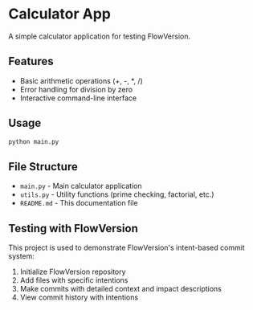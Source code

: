 # Calculator App

A simple calculator application for testing FlowVersion.

## Features

- Basic arithmetic operations (+, -, *, /)
- Error handling for division by zero
- Interactive command-line interface

## Usage

```bash
python main.py
```

## File Structure

- `main.py` - Main calculator application
- `utils.py` - Utility functions (prime checking, factorial, etc.)
- `README.md` - This documentation file

## Testing with FlowVersion

This project is used to demonstrate FlowVersion's intent-based commit system:

1. Initialize FlowVersion repository
2. Add files with specific intentions
3. Make commits with detailed context and impact descriptions
4. View commit history with intentions